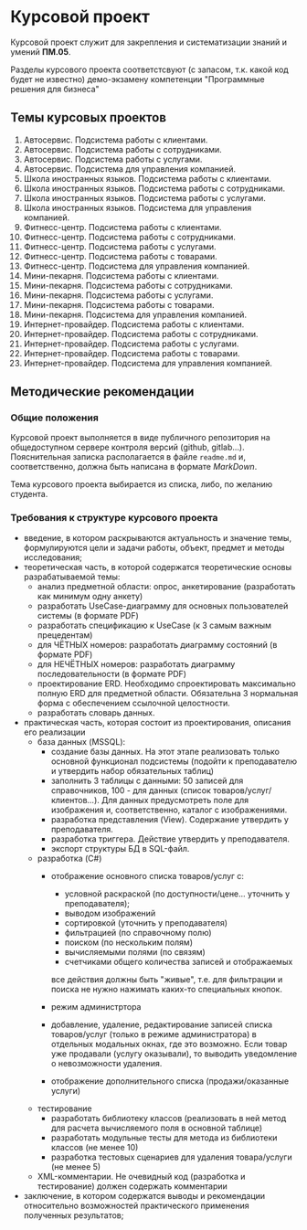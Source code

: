 # Курсовой проект

Курсовой проект служит для закрепления и систематизации знаний и умений **ПМ.05**.

Разделы курсового проекта соответстсвуют (с запасом, т.к. какой код будет не известно) демо-экзамену компетенции "Программные решения для бизнеса"

## Темы курсовых проектов

1. Автосервис. Подсистема работы с клиентами.
2. Автосервис. Подсистема работы с сотрудниками.
3. Автосервис. Подсистема работы с услугами.
4. Автосервис. Подсистема для управления компанией.
5. Школа иностранных языков. Подсистема работы с клиентами.
6. Школа иностранных языков. Подсистема работы с сотрудниками.
7. Школа иностранных языков. Подсистема работы с услугами.
8. Школа иностранных языков. Подсистема для управления компанией.
9. Фитнесс-центр. Подсистема работы с клиентами.
10. Фитнесс-центр. Подсистема работы с сотрудниками.
11. Фитнесс-центр. Подсистема работы с услугами.
12. Фитнесс-центр. Подсистема работы с товарами.
13. Фитнесс-центр. Подсистема для управления компанией.
14. Мини-пекарня. Подсистема работы с клиентами.
15. Мини-пекарня. Подсистема работы с сотрудниками.
16. Мини-пекарня. Подсистема работы с услугами.
17. Мини-пекарня. Подсистема работы с товарами.
18. Мини-пекарня. Подсистема для управления компанией.
19. Интернет-провайдер. Подсистема работы с клиентами. 
20. Интернет-провайдер. Подсистема работы с сотрудниками.
21. Интернет-провайдер. Подсистема работы с услугами.
22. Интернет-провайдер. Подсистема работы с товарами.
23. Интернет-провайдер. Подсистема для управления компанией.

## Методические рекомендации

### Общие положения

Курсовой проект выполняется в виде публичного репозитория на общедоступном сервере контроля версий (github, gitlab...). Пояснительная записка располагается в файле `readme.md` и, соответственно, должна быть написана в формате *MarkDown*.

Тема курсового проекта выбирается из списка, либо, по желанию студента. 

### Требования к структуре курсового проекта

* введение, в котором раскрываются актуальность и значение темы, формулируются цели и задачи работы, объект, предмет и методы исследования;
* теоретическая часть, в которой содержатся теоретические основы разрабатываемой темы:
    - анализ предметной области: опрос, анкетирование (разработать как минимум одну анкету)
    - разработать UseCase-диаграмму для основных пользователей системы (в формате PDF)
    - разработать спецификацию к UseCase (к 3 самым важным прецедентам)
    - для ЧЁТНЫХ номеров: разработать диаграмму состояний (в формате PDF)
    - для НЕЧЁТНЫХ номеров: разработать диаграмму последовательности (в формате PDF)
    - проектирование ERD. Необходимо спроектировать максимально полную ERD для предметной области. Обязательна 3 нормальная форма с обеспечением ссылочной целостности.
    - разработать словарь данных.
* практическая часть, которая состоит из проектирования, описания его реализации
    - база данных (MSSQL):
        * создание базы данных. На этот этапе реализовать только основной функционал подсистемы (подойти к преподавателю и утвердить набор обязательных таблиц)
        * заполнить 3 таблицы с данными: 50 записей для справочников, 100 - для данных (список товаров/услуг/клиентов...). Для данных предусмотреть поле для изображения и, соответственно, каталог с изображениями.
        * разработка представления (View). Содержание утвердить у преподавателя.
        * разработка триггера. Действие утвердить у преподавателя.
        * экспорт структуры БД в SQL-файл.
    - разработка (C#)
        * отображение основного списка товаров/услуг с:
            - условной раскраской (по доступности/цене... уточнить у преподавателя);
            - выводом изображений
            - сортировкой (уточнить у преподавателя)
            - фильтрацией (по справочному полю)
            - поиском (по нескольким полям)
            - вычисляемыми полями (по связям)
            - счетчиками общего количества записей и отображаемых

            все действия должны быть "живые", т.е. для фильтрации и поиска не нужно нажимать каких-то специальных кнопок.
        * режим администртора    
        * добавление, удаление, редактирование записей списка товаров/услуг (только в режиме администратора) в отдельных модальных окнах, где это возможно. Если товар уже продавали (услугу оказывали), то выводить уведомление о невозможности удаления.
        * отображение дополнительного списка (продажи/оказанные услуги)
    - тестирование
        * разработать библиотеку классов (реализовать в ней метод для расчета вычисляемого поля в основной таблице)
        * разработать модульные тесты для метода из библиотеки классов (не менее 10)
        * разработка тестовых сценариев для удаления товара/услуги (не менее 5)
    - XML-комментарии. Не очевидный код (разработка и тестирование) должен содержать комментарии
* заключение, в котором содержатся выводы и рекомендации относительно возможностей практического применения полученных результатов;